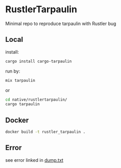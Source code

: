 # RustlerTarpaulin

Minimal repo to reproduce tarpaulin with Rustler bug

## Local

install:

```sh
cargo install cargo-tarpaulin
```

run by:

```sh
mix tarpaulin
```

or

```sh
cd native/rustlertarpaulin/
cargo tarpaulin
```

## Docker

```sh
docker build -t rustler_tarpaulin .
```


## Error

see error linked in [dump.txt](./dump.txt)

